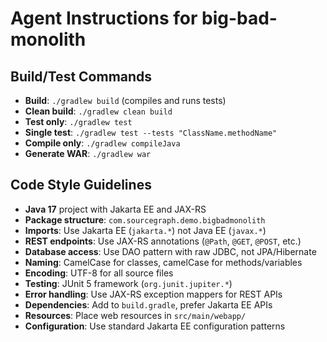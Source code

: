 # Agent Instructions for big-bad-monolith

## Build/Test Commands
- **Build**: `./gradlew build` (compiles and runs tests)
- **Clean build**: `./gradlew clean build`
- **Test only**: `./gradlew test`
- **Single test**: `./gradlew test --tests "ClassName.methodName"`
- **Compile only**: `./gradlew compileJava`
- **Generate WAR**: `./gradlew war`

## Code Style Guidelines
- **Java 17** project with Jakarta EE and JAX-RS
- **Package structure**: `com.sourcegraph.demo.bigbadmonolith`
- **Imports**: Use Jakarta EE (`jakarta.*`) not Java EE (`javax.*`)
- **REST endpoints**: Use JAX-RS annotations (`@Path`, `@GET`, `@POST`, etc.)
- **Database access**: Use DAO pattern with raw JDBC, not JPA/Hibernate
- **Naming**: CamelCase for classes, camelCase for methods/variables
- **Encoding**: UTF-8 for all source files
- **Testing**: JUnit 5 framework (`org.junit.jupiter.*`)
- **Error handling**: Use JAX-RS exception mappers for REST APIs
- **Dependencies**: Add to `build.gradle`, prefer Jakarta EE APIs
- **Resources**: Place web resources in `src/main/webapp/`
- **Configuration**: Use standard Jakarta EE configuration patterns
